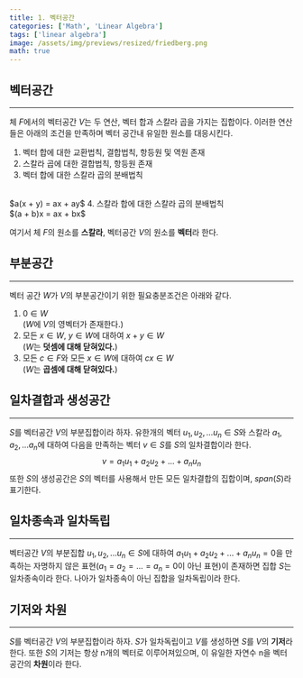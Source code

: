 ```yaml
---
title: 1. 벡터공간
categories: ['Math', 'Linear Algebra']
tags: ['linear algebra']
image: /assets/img/previews/resized/friedberg.png
math: true
---
```


## 벡터공간
---
체 $F$에서의 벡터공간 $V$는 두 연산, 벡터 합과 스칼라 곱을 가지는 집합이다. 이러한 연산들은 아래의 조건을 만족하며 벡터 공간내 유일한 원소를 대응시킨다.

1. 벡터 합에 대한 교환법칙, 결합법칙, 항등원 및 역원 존재
2. 스칼라 곱에 대한 결합법칙, 항등원 존재
3. 벡터 합에 대한 스칼라 곱의 분배법칙
<br />
$a(x + y) = ax + ay$
4. 스칼라 합에 대한 스칼라 곱의 분배법칙
<br />
$(a + b)x = ax + bx$

여기서 체 $F$의 원소를 **스칼라**, 벡터공간 $V$의 원소를 **벡터**라 한다.
<br />

## 부분공간
---
벡터 공간 $W$가 $V$의 부분공간이기 위한 필요충분조건은 아래와 같다.

1. $0 \in W$ <br />
($W$에 $V$의 영벡터가 존재한다.)
2. 모든 $x \in W$, $y \in W$에 대하여 $x + y \in W$ <br />
($W$는 **덧셈에 대해 닫혀있다.**)
3. 모든 $c \in F$와 모든 $x \in W$에 대하여 $cx \in W$ <br />
($W$는 **곱셈에 대해 닫혀있다.**) 

## 일차결합과 생성공간
---

$S$를 벡터공간 $V$의 부분집합이라 하자. 유한개의 벡터 $u_1, u_2, ... u_n \in S$와 스칼라 $a_1, a_2, ... a_n$에 대하여
다음을 만족하는 벡터 $v \in S$를 $S$의 일차결합이라 한다.
$$
v = a_1u_1 + a_2u_2 + ... + a_nu_n
$$
또한 $S$의 생성공간은 $S$의 벡터를 사용해서 만든 모든 일차결합의 집합이며, $span(S)$라 표기한다.

## 일차종속과 일차독립
---

벡터공간 $V$의 부분집합 $u_1, u_2, ... u_n \in S$에 대하여 $a_1u_1 + a_2u_2 + ... + a_nu_n = 0$을 만족하는 자명하지 않은 표현($a_1 = a_2 = ... = a_n = 0$이 아닌 표현)이 존재하면 집합 $S$는 일차종속이라 한다. 
나아가 일차종속이 아닌 집합을 일차독립이라 한다.

## 기저와 차원
---

$S$를 벡터공간 $V$의 부분집합이라 하자. $S$가 일차독립이고 $V$를 생성하면 $S$를 $V$의 **기저**라 한다.
또한 $S$의 기저는 항상 n개의 벡터로 이루어져있으며, 이 유일한 자연수 n을 벡터공간의 **차원**이라 한다.